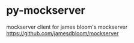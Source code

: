 # py-mockserver
mockserver client for james bloom's mockserver https://github.com/jamesdbloom/mockserver
